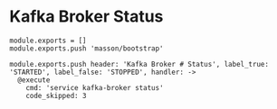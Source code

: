 
# Kafka Broker Status

    module.exports = []
    module.exports.push 'masson/bootstrap'

    module.exports.push header: 'Kafka Broker # Status', label_true: 'STARTED', label_false: 'STOPPED', handler: ->
      @execute
        cmd: 'service kafka-broker status'
        code_skipped: 3
